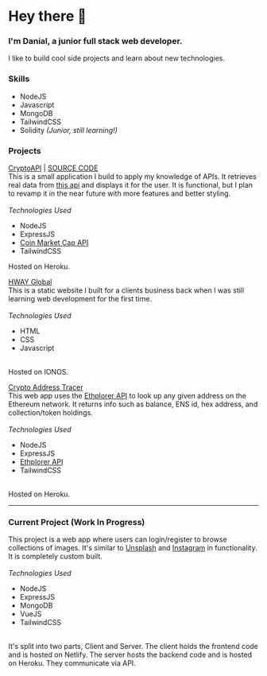 # Hey there 👋
### I'm Danial, a junior full stack web developer. 

I like to build cool side projects and learn about new technologies.

### Skills
- NodeJS
- Javascript
- MongoDB
- TailwindCSS
- Solidity _(Junior, still learning!)_

### Projects
[CryptoAPI](https://cryptoapi.xyz) | [SOURCE CODE](https://github.com/danialhasan/CryptoAPI)<br>
This is a small application I build to apply my knowledge of APIs. It retrieves real data from [this api](https://coinmarketcap.com/api) and displays it for the user. It is functional, but I plan to revamp it in the near future with more features and better styling.
<br><br>
_Technologies Used_
- NodeJS
- ExpressJS
- [Coin Market Cap API](https://coinmarketcap.com/api)
- TailwindCSS

Hosted on Heroku. <br>


[HWAY Global](https://hwayglobal.com/)<br>
This is a static website I built for a clients business back when I was still learning web development for the first time.
<br><br>
_Technologies Used_
- HTML
- CSS
- Javascript
<br>
Hosted on IONOS.


[Crypto Address Tracer](https://github.com/danialhasan/crypto_address_tracer)<br>
This web app uses the [Ethplorer API](https://ethplorer.io/) to look up any given address on the Ethereum network. It returns info such as balance, ENS id, hex address, and collection/token holdings. <br><br>
_Technologies Used_
- NodeJS
- ExpressJS
- [Ethplorer API](https://ethplorer.io/)
- TailwindCSS
<br>
Hosted on Heroku.
<hr>

### Current Project (Work In Progress) <br>
This project is a web app where users can login/register to browse collections of images. It's similar to [Unsplash](https://unsplash.com) and [Instagram](https://instagram.com) in functionality. It is completely custom built.
<br><br>
_Technologies Used_
- NodeJS
- ExpressJS
- MongoDB
- VueJS
- TailwindCSS
<br>
It's split into two parts, Client and Server. The client holds the frontend code and is hosted on Netlify. The server hosts the backend code and is hosted on Heroku. They communicate via API.
